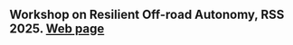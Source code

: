 ## Workshop on Resilient Off-road Autonomy, RSS 2025. [Web page](https://off-roaders.github.io/off-road-workshop-2025/)
